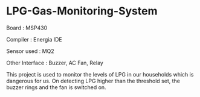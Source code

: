 # LPG-Gas-Monitoring-System

Board : MSP430

Compiler : Energia IDE

Sensor used : MQ2

Other Interface : Buzzer, AC Fan, Relay

This project is used to monitor the levels of LPG in our households which is dangerous for us. On detecting LPG higher than the threshold set, the buzzer rings and the fan is switched on.
